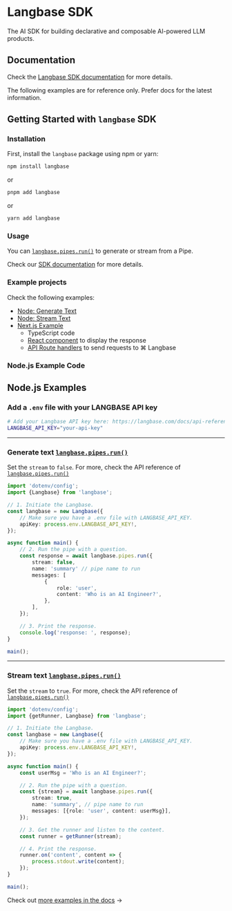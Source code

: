 # Langbase SDK

The AI SDK for building declarative and composable AI-powered LLM products.

## Documentation

Check the [Langbase SDK documentation](https://langbase.com/docs/sdk) for more details.

The following examples are for reference only. Prefer docs for the latest information.

## Getting Started with `langbase` SDK

### Installation

First, install the `langbase` package using npm or yarn:

```bash
npm install langbase
```

or

```bash
pnpm add langbase
```

or

```bash
yarn add langbase
```

### Usage

You can [`langbase.pipes.run()`](https://langbase.com/docs/sdk/pipe/run) to generate or stream from a Pipe.

Check our [SDK documentation](https://langbase.com/docs/sdk) for more details.

### Example projects

Check the following examples:

- [Node: Generate Text](https://github.com/LangbaseInc/langbase-sdk/blob/main/examples/nodejs/pipes/pipe.run.ts)
- [Node: Stream Text](https://github.com/LangbaseInc/langbase-sdk/blob/main/examples/nodejs/pipes/pipe.run.stream.ts)
- [Next.js Example](https://github.com/LangbaseInc/langbase-sdk/tree/main/examples/nextjs)
    - TypeScript code
    - [React component](https://github.com/LangbaseInc/langbase-sdk/tree/main/examples/nextjs/components/langbase) to display the response
    - [API Route handlers](https://github.com/LangbaseInc/langbase-sdk/tree/main/examples/nextjs/app/langbase/pipe/run) to send requests to ⌘ Langbase

### Node.js Example Code

## Node.js Examples

### Add a `.env` file with your LANGBASE API key

```bash
# Add your Langbase API key here: https://langbase.com/docs/api-reference/api-keys
LANGBASE_API_KEY="your-api-key"
```

---

### Generate text [`langbase.pipes.run()`](https://langbase.com/docs/sdk/pipe/run)

Set the `stream` to `false`. For more, check the API reference of [`langbase.pipes.run()`](https://langbase.com/docs/langbase-sdk/generate-text)

```ts
import 'dotenv/config';
import {Langbase} from 'langbase';

// 1. Initiate the Langbase.
const langbase = new Langbase({
    // Make sure you have a .env file with LANGBASE_API_KEY.
    apiKey: process.env.LANGBASE_API_KEY!,
});

async function main() {
    // 2. Run the pipe with a question.
    const response = await langbase.pipes.run({
        stream: false,
        name: 'summary' // pipe name to run
        messages: [
            {
                role: 'user',
                content: 'Who is an AI Engineer?',
            },
        ],
    });

    // 3. Print the response.
    console.log('response: ', response);
}

main();
```

---

### Stream text [`langbase.pipes.run()`](https://langbase.com/docs/sdk/pipe/run)

Set the `stream` to `true`. For more, check the API reference of [`langbase.pipes.run()`](https://langbase.com/docs/langbase-sdk/generate-text)

```ts
import 'dotenv/config';
import {getRunner, Langbase} from 'langbase';

// 1. Initiate the Langbase.
const langbase = new Langbase({
	// Make sure you have a .env file with LANGBASE_API_KEY.
	apiKey: process.env.LANGBASE_API_KEY!,
});

async function main() {
	const userMsg = 'Who is an AI Engineer?';

	// 2. Run the pipe with a question.
	const {stream} = await langbase.pipes.run({
		stream: true,
		name: 'summary', // pipe name to run
		messages: [{role: 'user', content: userMsg}],
	});

	// 3. Get the runner and listen to the content.
	const runner = getRunner(stream);

	// 4. Print the response.
	runner.on('content', content => {
		process.stdout.write(content);
	});
}

main();
```

Check out [more examples in the docs](https://langbase.com/docs/sdk/examples) →
